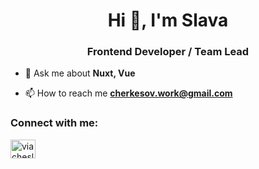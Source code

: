 <h1 align="center">Hi 👋, I'm Slava</h1>
<h3 align="center">Frontend Developer / Team Lead </h3>

- 💬 Ask me about **Nuxt, Vue**

- 📫 How to reach me **cherkesov.work@gmail.com**



<h3 align="left">Connect with me:</h3>
<p align="left">
<a href="https://linkedin.com/in/viacheslav-cherkesov-57a044212" target="blank"><img align="center" src="https://raw.githubusercontent.com/rahuldkjain/github-profile-readme-generator/master/src/images/icons/Social/linked-in-alt.svg" alt="viacheslav-cherkesov-57a044212" height="30" width="40" /></a>
</p>
